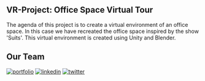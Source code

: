 ## VR-Project: Office Space Virtual Tour
The agenda of this project is to create a virtual environment of an office space. In this case we have recreated the office space inspired by the show 'Suits'.
This virtual environment is created using Unity and Blender. 

## Our Team
[![portfolio](https://img.shields.io/badge/Sanjeeva_S_Chitlapalli-000?style=for-the-badge&logo=ko-fi&logoColor=white)](https://katherinempeterson.com/)
[![linkedin](https://img.shields.io/badge/Anirudha_U_N-0A66C2?style=for-the-badge&logo=linkedin&logoColor=white)](https://www.linkedin.com/)
[![twitter](https://img.shields.io/badge/Varsha_S_Subramanya-1DA1F2?style=for-the-badge&logo=twitter&logoColor=white)](https://twitter.com/)
